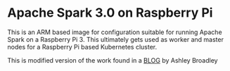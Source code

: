 # Apache Spark 3.0 on Raspberry Pi

This is an ARM based image for configuration suitable for running Apache Spark on a Raspberry Pi 3.  This ultimately gets used as worker
and master nodes for a Raspberry Pi based Kubernetes cluster.

This is modified version of the work found in a [BLOG](https://towardsdatascience.com/a-journey-into-big-data-with-apache-spark-part-1-5dfcc2bccdd2) by Ashley Broadley